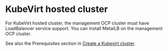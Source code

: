 # KubeVirt hosted cluster

For KubeVirt hosted cluster, the management OCP cluster must have LoadBalancer service support. You can install MetalLB on the management OCP cluster.

See also the Prerequisites section in [Create a Kubevirt cluster](https://hypershift-docs.netlify.app/how-to/kubevirt/create-kubevirt-cluster/).
